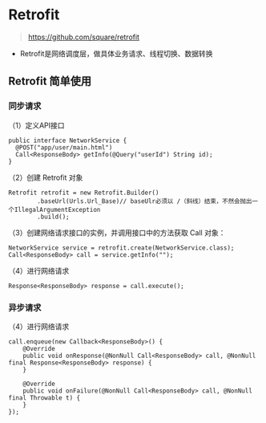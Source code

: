 # Retrofit

> https://github.com/square/retrofit

* Retrofit是网络调度层，做具体业务请求、线程切换、数据转换

## Retrofit 简单使用

### 同步请求

（1）定义API接口

```
public interface NetworkService {
  @POST("app/user/main.html")
  Call<ResponseBody> getInfo(@Query("userId") String id);
} 
```

（2）创建 Retrofit 对象

```
Retrofit retrofit = new Retrofit.Builder()
        .baseUrl(Urls.Url_Base)// baseUlr必须以 /（斜线）结束，不然会抛出一个IllegalArgumentException
        .build();
```

（3）创建网络请求接口的实例，并调用接口中的方法获取 Call 对象：

```
NetworkService service = retrofit.create(NetworkService.class);
Call<ResponseBody> call = service.getInfo("");
```

（4）进行网络请求

```
Response<ResponseBody> response = call.execute();
```


### 异步请求

（4）进行网络请求

```
call.enqueue(new Callback<ResponseBody>() {
    @Override
    public void onResponse(@NonNull Call<ResponseBody> call, @NonNull final Response<ResponseBody> response) {
    }

    @Override
    public void onFailure(@NonNull Call<ResponseBody> call, @NonNull final Throwable t) {
    }
});
```